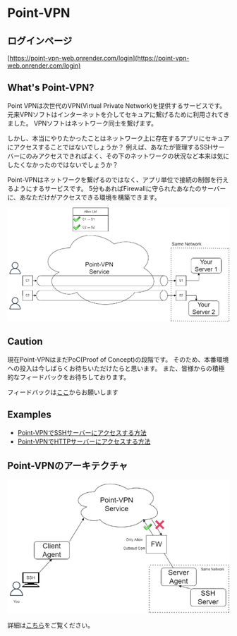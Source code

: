 # Point-VPN

## ログインページ

[https://point-vpn-web.onrender.com/login](https://point-vpn-web.onrender.com/login)

## What's Point-VPN?

Point VPNは次世代のVPN(Virtual Private Network)を提供するサービスです。
元来VPNソフトはインターネットを介してセキュアに繋げるために利用されてきました。
VPNソフトはネットワーク同士を繋げます。

しかし、本当にやりたかったことはネットワーク上に存在するアプリにセキュアにアクセスすることではないでしょうか？
例えば、あなたが管理するSSHサーバーにのみアクセスできればよく、その下のネットワークの状況など本来は気にしたくなかったのではないでしょうか？

Point-VPNはネットワークを繋げるのではなく、アプリ単位で接続の制御を行えるようにするサービスです。
5分もあればFirewallに守られたあなたのサーバーに、あなただけがアクセスできる環境を構築できます。

![image](./images/image.png)

## Caution

現在Point-VPNはまだPoC(Proof of Concept)の段階です。
そのため、本番環境への投入は今しばらくお待ちいただけたらと思います。
また、皆様からの積極的なフィードバックをお待ちしております。

フィードバックは[ここ](https://docs.google.com/forms/d/e/1FAIpQLSeJ_uLqCmH80sbI7V8L5QP_l4kBPEa3ikwE1HHT0T-MCnMazw/viewform?usp=sf_link)からお願いします

## Examples

- [Point-VPNでSSHサーバーにアクセスする方法](./example_ssh_jp.md)
- [Point-VPNでHTTPサーバーにアクセスする方法](./example_http_jp.md)

## Point-VPNのアーキテクチャ

![Architecture](./images/architecture.png)

詳細は[こちら](./architecture_jp.md)をご覧ください。
